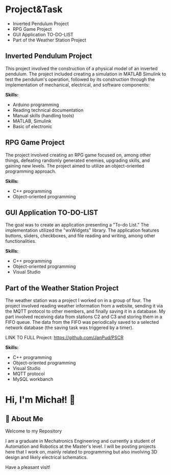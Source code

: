 
# Project&Task

- Inverted Pendulum Project
- RPG Game Project
- GUI Application TO-DO-LIST
- Part of the Weather Station Project


## Inverted Pendulum Project

This project involved the construction of a physical model of an inverted pendulum. The project included creating a simulation in MATLAB Simulink to test the pendulum's operation, followed by its construction through the implementation of mechanical, electrical, and software components:


**Skills:**

- Arduino programming
- Reading technical documentation
- Manual skills (handling tools)
- MATLAB, Simulink
- Basic of electronic

## RPG Game Project

The project involved creating an RPG game focused on, among other things, defeating randomly generated enemies, upgrading skills, and gaining new levels. The project aimed to utilize an object-oriented programming approach.

**Skills:**

- C++ programming
- Object-oriented programming
## GUI Application TO-DO-LIST

The goal was to create an application presenting a "To-do List." The implementation utilized the "wxWidgets" library. The application features buttons, sliders, checkboxes, and file reading and writing, among other functionalities.

**Skills:**

- C++ programming
- Object-oriented programming
- Visual Studio
## Part of the Weather Station Project

The weather station was a project I worked on in a group of four. The project involved reading weather information from a website, sending it via the MQTT protocol to other members, and finally saving it in a database. My part involved receiving data from stations C2 and C3 and storing them in a FIFO queue. The data from the FIFO was periodically saved to a selected network database (the saving task was triggered by a timer).

LINK TO FULL Project: https://github.com/JanPud/PSCR

**Skills:**

- C++ programming
- Object-oriented programming
- Visual Studio
- MQTT protocol
- MySQL workbanch
# Hi, I'm Michał! 👋


## 🚀 About Me
Welcome to my Repository

I am a graduate in Mechatronics Engineering and currently a student of Automation and Robotics at the Master's level. I will be posting projects here that I work on, mainly related to programming but also involving 3D design and likely electrical schematics.

Have a pleasant visit!



